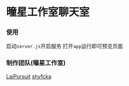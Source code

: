 # 曈星工作室聊天室

### 使用
启动`server.js`开启服务
打开`app`运行即可预览页面

### 制作团队(曈星工作室)

[LaiPursuit](https://github.com/LaiPursuit)
[shyfcka](https://github.com/shyfcka)